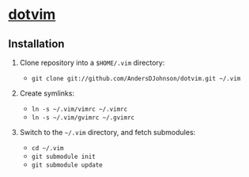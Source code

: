 [projectlink]: http://github.com/AndersDJohnson/dotvim

[dotvim][projectlink]
=====================

Installation
------------

1. Clone repository into a `$HOME/.vim` directory:
   * `git clone git://github.com/AndersDJohnson/dotvim.git ~/.vim`

2. Create symlinks:
   * `ln -s ~/.vim/vimrc ~/.vimrc`
   * `ln -s ~/.vim/gvimrc ~/.gvimrc`

3. Switch to the `~/.vim` directory, and fetch submodules:
   * `cd ~/.vim`
   * `git submodule init`
   * `git submodule update`
